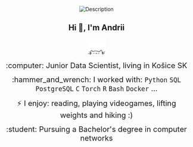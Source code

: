 <p align="center">
  <img src="https://media0.giphy.com/media/v1.Y2lkPTc5MGI3NjExenc0dDZrN3lndGE5aTBmZzU5aG9teDVoMDE1Nm1jYnk3cG9hamdrZyZlcD12MV9pbnRlcm5hbF9naWZfYnlfaWQmY3Q9Zw/SOC2nDgWcc0us/giphy.webp" alt="Description">
</p>

<div align="center">
    <h2>Hi 👋, I'm Andrii</h2>
    <p align="center">
        <img src="cat.webp" width="50"/>
    </p>
    <p><span style="font-size: 20px;">:computer: Junior Data Scientist, living in Košice SK</span></p>
    <p><span style="font-size: 20px;">:hammer_and_wrench: I worked with: <code>Python</code> <code>SQL</code> <code>PostgreSQL</code> <code>C</code> <code>Torch</code> <code>R</code> <code>Bash</code> <code>Docker</code> ...</span></p>
    <p><span style="font-size: 20px;">⚡ I enjoy: reading, playing videogames, lifting weights and hiking :)</span></p>
    <p><span style="font-size: 20px;">:student: Pursuing a Bachelor's degree in computer networks</span></p>
</div>
